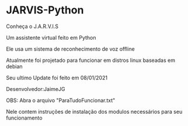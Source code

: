 # JARVIS-Python

Conheça o J.A.R.V.I.S

Um assistente virtual feito em Python

Ele usa um sistema de reconhecimento de voz offline

Atualmente foi projetado para funcionar em distros linux baseadas em debian

Seu ultimo Update foi feito em 08/01/2021

Desenvolvedor:JaimeJG

OBS: Abra o arquivo "ParaTudoFuncionar.txt" 

Nele contem instruções de instalação dos modulos necessários para seu funcionamento
